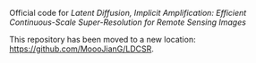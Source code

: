 Official code for _Latent Diffusion, Implicit Amplification: Efficient Continuous-Scale Super-Resolution for Remote Sensing Images_

This repository has been moved to a new location: https://github.com/MoooJianG/LDCSR.

